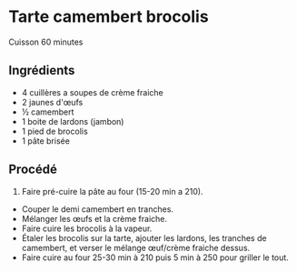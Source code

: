 # Tarte camembert brocolis

Cuisson 60 minutes

## Ingrédients

* 4 cuillères a soupes de crème fraiche
* 2 jaunes d'œufs
* &frac12; camembert
* 1 boite de lardons (jambon)
* 1 pied de brocolis
* 1 pâte brisée

## Procédé

1. Faire pré-cuire la pâte au four (15-20 min a 210).
- Couper le demi camembert en tranches.
- Mélanger les œufs et la crème fraiche.
- Faire cuire les brocolis à la vapeur.
- Étaler les brocolis sur la tarte, ajouter les lardons, les tranches de camembert, et verser le mélange œuf/crème fraiche dessus.
- Faire cuire au four 25-30 min à 210 puis 5 min à 250 pour griller le tout.
